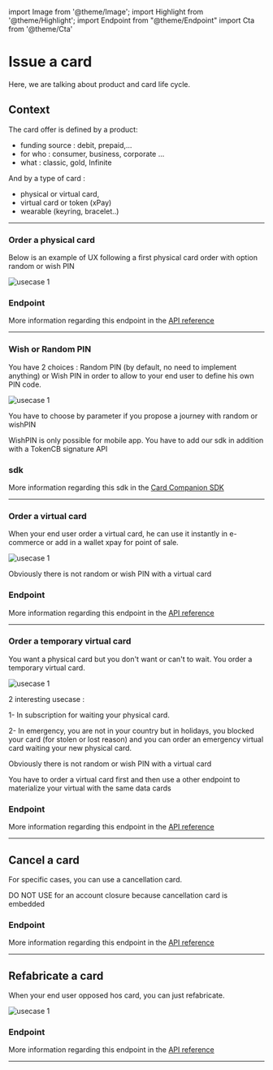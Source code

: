 import Image from '@theme/Image';
import Highlight from '@theme/Highlight';
import Endpoint from "@theme/Endpoint"
import Cta from '@theme/Cta'

# Issue a card
Here, we are talking about product and card life cycle.

## Context
The card offer is defined by a product:
- funding source : debit, prepaid,...
- for who : consumer, business, corporate ...
- what : classic, gold, Infinite

And by a type of card : 
- physical or virtual card, 
- virtual card or token (xPay) 
- wearable (keyring, bracelet..)

---

### Order a physical card

<Highlight type="tip">
 
 Below is an example of UX following a first physical card order with option random or wish PIN
 
</Highlight>

<Image src="docs/Card_Order.png" alt="usecase 1"/>

### Endpoint


<Endpoint apiUrl="/v2.0/cardfactory" path="​/api​/v2.0​/card" method="post"/>

More information regarding this endpoint in the [API reference](/api/CardFactory)

---

### Wish or Random PIN

<Highlight type="tip">
 
 You have 2 choices : Random PIN (by default, no need to implement anything) or Wish PIN in order to allow to your end user to define his own PIN code. 
 
</Highlight>

<Image src="docs/PIn_Define.png" alt="usecase 1"/>

<Highlight>
 
 You have to choose by parameter if you propose a journey with random or wishPIN

</Highlight>

<Highlight type="caution">
 
 WishPIN is only possible for mobile app. You have to add our sdk in addition with a TokenCB signature API
 
</Highlight>

### sdk

More information regarding this sdk in the [Card Companion SDK](/docs/PDF/CardCompanion_SDK.pdf)

---

### Order a virtual card

<Highlight type="tip">
 
 When your end user order a virtual card, he can use it instantly in e-commerce or add in a wallet xpay for point of sale.
 
</Highlight>

<Image src="docs/vCard_Order.png" alt="usecase 1"/>

<Highlight>
  
 Obviously there is not random or wish PIN with a virtual card

</Highlight>

### Endpoint

<Endpoint apiUrl="/v2.0/cardfactory" path="​/api​/v2.0​/card" method="post"/>

More information regarding this endpoint in the [API reference](/api/CardFactory)

---

### Order a temporary virtual card

<Highlight type="tip">
 
 You want a physical card but you don't want or can't to wait. You order a temporary virtual card.
 
</Highlight>

<Image src="docs/Card_2_Order.png" alt="usecase 1"/>
<Highlight type="tip">
 
 2 interesting usecase :  
 
 1- In subscription for waiting your physical card. 
 
 2- In emergency, you are not in your country but in holidays, you blocked your card (for stolen or lost reason) and you can order an emergency virtual card waiting your new physical card.
 
</Highlight>

<Highlight>
  
 Obviously there is not random or wish PIN with a virtual card

</Highlight>

<Highlight type="caution">
 
 You have to order a virtual card first and then use a other endpoint to materialize your virtual with the same data cards
 
</Highlight>

### Endpoint

<Endpoint apiUrl="/v2.0/cardfactory" path="​/api​/v2.0​/card" method="post"/>

More information regarding this endpoint in the [API reference](/api/CardFactory)

---

## Cancel a card

For specific cases, you can use a cancellation card.

<Highlight type="caution">
 
 DO NOT USE for an account closure because cancellation card is embedded
 
</Highlight>

### Endpoint

<Endpoint apiUrl="/v2.0/cardfactory" path="/api​/v2.0​/card/{CardExternalRef}/cancel" method="patch"/>

More information regarding this endpoint in the [API reference](/api/CardFactory)

---

## Refabricate a card

<Highlight type="tip">
 
 When your end user opposed hos card, you can just refabricate.
 
</Highlight>

<Image src="docs/Card_Refabricate.png" alt="usecase 1"/>

### Endpoint

<Endpoint apiUrl="/v2.0/cardfactory" path="/api​/v2.0​/card/refabricate" method="post"/>

More information regarding this endpoint in the [API reference](/api/CardFactory)

--- 

<Cta
  context="doc"
  ui="button"
  link="/api/CardFactory"
  label="Try it out"
/>
